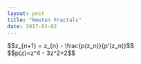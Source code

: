 ```yaml
---
layout: post
title: "Newton Fractals"
date: 2017-03-02
---
```

<script src="../../../../js/libraries/p5.js" type="text/javascript"></script>
<script src="../../../../js/libraries/p5.dom.js" type="text/javascript"></script>
<script src="../../../../js/complex.js"></script>
<script src="../../../../js/newton_gradient.js"></script>
<div id="equation">$$z_{n+1} = z_{n} - \frac{p(z_n)}{p'(z_n)}$$</div>
<div>$$p(z)=z^4 - 3z^2+2$$</div>
<!-- <div>$$p'(z)=4z^3 - 6z$$</div> -->
<br>
<div id="newton-fractal" style="display: flex;justify-content: center;"></div>
